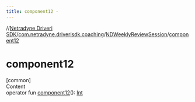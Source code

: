 ```yaml
---
title: component12 -
---
```

//[Netradyne Driveri SDK](../../index.md)/[com.netradyne.driverisdk.coaching](../index.md)/[NDWeeklyReviewSession](index.md)/[component12](component12.md)



# component12  
[common]  
Content  
operator fun [component12](component12.md)(): [Int](https://kotlinlang.org/api/latest/jvm/stdlib/kotlin/-int/index.html)  



